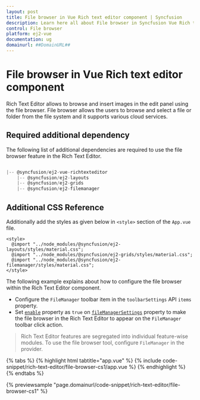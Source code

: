 ```yaml
---
layout: post
title: File browser in Vue Rich text editor component | Syncfusion
description: Learn here all about File browser in Syncfusion Vue Rich text editor component of Syncfusion Essential JS 2 and more.
control: File browser 
platform: ej2-vue
documentation: ug
domainurl: ##DomainURL##
---
```


# File browser in Vue Rich text editor component

Rich Text Editor allows to browse and insert images in the edit panel using the file browser. File browser allows the users to browse and select a file or folder from the file system and it supports various cloud services.

## Required additional dependency

The following list of additional dependencies are required to use the file browser feature in the Rich Text Editor.

```js

|-- @syncfusion/ej2-vue-richtexteditor
    |-- @syncfusion/ej2-layouts
    |-- @syncfusion/ej2-grids
    |-- @syncfusion/ej2-filemanager

```

## Additional CSS Reference

Additionally add the styles as given below in `<style>` section of the `App.vue` file.

```
<style>
  @import "../node_modules/@syncfusion/ej2-layouts/styles/material.css";
  @import "../node_modules/@syncfusion/ej2-grids/styles/material.css";
  @import "../node_modules/@syncfusion/ej2-filemanager/styles/material.css";
</style>
```

The following example explains about how to configure the file browser within the Rich Text Editor component.

* Configure the `FileManager` toolbar item in the `toolbarSettings` API `items` property.
* Set [`enable`](https://ej2.syncfusion.com/vue/documentation/api/rich-text-editor/fileManagerSettings/#enable) property as `true` on [`fileManagerSettings`](https://ej2.syncfusion.com/vue/documentation/api/rich-text-editor/#fileManagerSettings) property to make the file browser in the Rich Text Editor to appear on the `FileManager` toolbar click action.

> Rich Text Editor features are segregated into individual feature-wise modules. To use the file browser tool, configure `FileManager` in the provider.

{% tabs %}
{% highlight html tabtitle="app.vue" %}
{% include code-snippet/rich-text-editor/file-browser-cs1/app.vue %}
{% endhighlight %}
{% endtabs %}
        
{% previewsample "page.domainurl/code-snippet/rich-text-editor/file-browser-cs1" %}